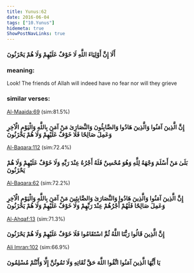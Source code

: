 ```yaml
---
title: Yunus:62
date: 2016-06-04
tags: ["10.Yunus"]
hidemeta: true 
ShowPostNavLinks: true 
---
```

### أَلَا إِنَّ أَوْلِيَاءَ اللَّهِ لَا خَوْفٌ عَلَيْهِمْ وَلَا هُمْ يَحْزَنُونَ
### meaning: 
Look! The friends of Allah will indeed have no fear nor will they grieve
### similar verses: 

[Al-Maaida:69](/5/69) (sim:81.5%)

### إِنَّ الَّذِينَ آمَنُوا وَالَّذِينَ هَادُوا وَالصَّابِئُونَ وَالنَّصَارَىٰ مَنْ آمَنَ بِاللَّهِ وَالْيَوْمِ الْآخِرِ وَعَمِلَ صَالِحًا فَلَا خَوْفٌ عَلَيْهِمْ وَلَا هُمْ يَحْزَنُونَ

[Al-Baqara:112](/2/112) (sim:72.4%)

### بَلَىٰ مَنْ أَسْلَمَ وَجْهَهُ لِلَّهِ وَهُوَ مُحْسِنٌ فَلَهُ أَجْرُهُ عِنْدَ رَبِّهِ وَلَا خَوْفٌ عَلَيْهِمْ وَلَا هُمْ يَحْزَنُونَ

[Al-Baqara:62](/2/62) (sim:72.2%)

### إِنَّ الَّذِينَ آمَنُوا وَالَّذِينَ هَادُوا وَالنَّصَارَىٰ وَالصَّابِئِينَ مَنْ آمَنَ بِاللَّهِ وَالْيَوْمِ الْآخِرِ وَعَمِلَ صَالِحًا فَلَهُمْ أَجْرُهُمْ عِنْدَ رَبِّهِمْ وَلَا خَوْفٌ عَلَيْهِمْ وَلَا هُمْ يَحْزَنُونَ

[Al-Ahqaf:13](/46/13) (sim:71.3%)

### إِنَّ الَّذِينَ قَالُوا رَبُّنَا اللَّهُ ثُمَّ اسْتَقَامُوا فَلَا خَوْفٌ عَلَيْهِمْ وَلَا هُمْ يَحْزَنُونَ

[Ali Imran:102](/3/102) (sim:66.9%)

### يَا أَيُّهَا الَّذِينَ آمَنُوا اتَّقُوا اللَّهَ حَقَّ تُقَاتِهِ وَلَا تَمُوتُنَّ إِلَّا وَأَنْتُمْ مُسْلِمُونَ
